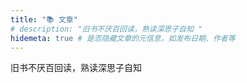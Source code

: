 ```yaml
---
title: "📚 文章"
# description: "旧书不厌百回读，熟读深思子自知 "
hidemeta: true # 是否隐藏文章的元信息，如发布日期、作者等
---
```


旧书不厌百回读，熟读深思子自知 

<!-- more -->
